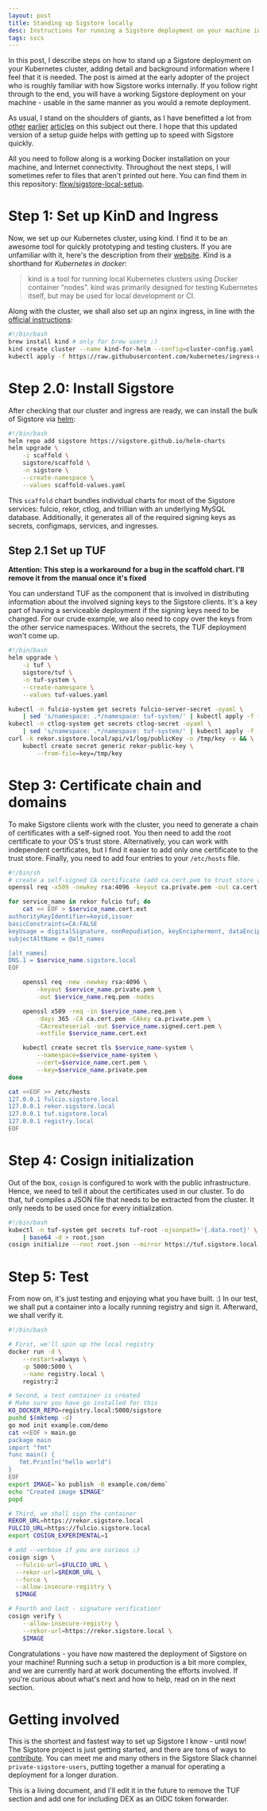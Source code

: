 ```yaml
---
layout: post
title: Standing up Sigstore locally
desc: Instructions for running a Sigstore deployment on your machine in k8s
tags: sscs
---
```


In this post, I describe steps on how to stand up a Sigstore deployment on your Kubernetes cluster,
adding detail and background information where I feel that it is needed.
The post is aimed at the early adopter of the project who is roughly familiar with how Sigstore works internally.
If you follow right through to the end, you will have a working Sigstore deployment on your machine - 
usable in the same manner as you would a remote deployment.

As usual, I stand on the shoulders of giants, as I have benefitted a lot from
[other](https://github.com/sigstore/scaffolding/blob/main/getting-started.md)
[earlier](https://sthw.decodebytes.sh/)
[articles](https://blog.sigstore.dev/scaffolding-sigstore-e893eb962f22) on this subject out there.
I hope that this updated version of a setup guide helps with getting up to speed with Sigstore quickly.

All you need to follow along is a working Docker installation on your machine, and Internet connectivity.
Throughout the next steps, I will sometimes refer to files that aren't printed out here.
You can find them in this repository: [flxw/sigstore-local-setup](https://github.com/flxw/sigstore-local-setup).

# Step 1: Set up KinD and Ingress
Now, we set up our Kubernetes cluster, using kind.
I find it to be an awesome tool for quickly prototyping and testing clusters.
If you are unfamiliar with it, here's the description from their [website](https://kind.sigs.k8s.io/).
Kind is a shorthand for *Kubernetes in docker*:

> kind is a tool for running local Kubernetes clusters using Docker container “nodes”.
> kind was primarily designed for testing Kubernetes itself, but may be used for local development or CI.

Along with the cluster, we shall also set up an nginx ingress, in line with the [official instructions](https://kind.sigs.k8s.io/docs/user/ingress/#ingress-nginx):

```bash
#!/bin/bash
brew install kind # only for brew users ;)
kind create cluster --name kind-for-helm --config=cluster-config.yaml
kubectl apply -f https://raw.githubusercontent.com/kubernetes/ingress-nginx/main/deploy/static/provider/kind/deploy.yaml
```

# Step 2.0: Install Sigstore

After checking that our cluster and ingress are ready, we can install the bulk of Sigstore via [helm](https://helm.sh):

```bash
#!/bin/bash
helm repo add sigstore https://sigstore.github.io/helm-charts
helm upgrade \
    -i scaffold \
    sigstore/scaffold \
    -n sigstore \
    --create-namespace \
    --values scaffold-values.yaml
```

This `scaffold` chart bundles individual charts for most of the Sigstore services: fulcio, rekor, ctlog, and trillian with an underlying MySQL database.
Additionally, it generates all of the required signing keys as secrets, configmaps, services, and ingresses.

## Step 2.1 Set up TUF
**Attention: This step is a workaround for a bug in the scaffold chart. I'll remove it from the manual once it's fixed**

You can understand TUF as the component that is involved in distributing information about the involved signing keys to the Sigstore clients.
It's a key part of having a serviceable deployment if the signing keys need to be changed.
For our crude example, we also need to copy over the keys from the other service namespaces.
Without the secrets, the TUF deployment won't come up.

```bash
#!/bin/bash
helm upgrade \
    -i tuf \
    sigstore/tuf \
    -n tuf-system \
    --create-namespace \
    --values tuf-values.yaml

kubectl -n fulcio-system get secrets fulcio-server-secret -oyaml \
    | sed 's/namespace: .*/namespace: tuf-system/' | kubectl apply -f -
kubectl -n ctlog-system get secrets ctlog-secret -oyaml \
    | sed 's/namespace: .*/namespace: tuf-system/' | kubectl apply -f -
curl -k rekor.sigstore.local/api/v1/log/publicKey -o /tmp/key -v && \
    kubectl create secret generic rekor-public-key \
        --from-file=key=/tmp/key
```

# Step 3: Certificate chain and domains
To make Sigstore clients work with the cluster, you need to generate a chain of certificates with a self-signed root.
You then need to add the root certificate to your OS's trust store.
Alternatively, you can work with independent certificates, but I find it easier to add only one certificate to the trust store.
Finally, you need to add four entries to your `/etc/hosts` file.

```bash
#!/bin/sh
# create a self-signed CA certificate (add ca.cert.pem to trust store and configure explicit trust)
openssl req -x509 -newkey rsa:4096 -keyout ca.private.pem -out ca.cert.pem -sha256 -days 365 -nodes

for service_name in rekor fulcio tuf; do
    cat << EOF > $service_name.cert.ext
authorityKeyIdentifier=keyid,issuer
basicConstraints=CA:FALSE
keyUsage = digitalSignature, nonRepudiation, keyEncipherment, dataEncipherment
subjectAltName = @alt_names

[alt_names]
DNS.1 = $service_name.sigstore.local
EOF

    openssl req -new -newkey rsa:4096 \
        -keyout $service_name.private.pem \
        -out $service_name.req.pem -nodes

    openssl x509 -req -in $service_name.req.pem \
        -days 365 -CA ca.cert.pem -CAkey ca.private.pem \
        -CAcreateserial -out $service_name.signed.cert.pem \
        -extfile $service_name.cert.ext

    kubectl create secret tls $service_name-system \
        --namespace=$service_name-system \
        --cert=$service_name.cert.pem \
        --key=$service_name.private.pem
done

cat <<EOF >> /etc/hosts
127.0.0.1 fulcio.sigstore.local
127.0.0.1 rekor.sigstore.local 
127.0.0.1 tuf.sigstore.local
127.0.0.1 registry.local
EOF
```

# Step 4: Cosign initialization
Out of the box, `cosign` is configured to work with the public infrastructure.
Hence, we need to tell it about the certificates used in our cluster.
To do that, tuf compiles a JSON file that needs to be extracted from the cluster.
It only needs to be used once for every initialization.

```bash
#!/bin/bash
kubectl -n tuf-system get secrets tuf-root -ojsonpath='{.data.root}' \
    | base64 -d > root.json
cosign initialize --root root.json --mirror https://tuf.sigstore.local
```

# Step 5: Test

From now on, it's just testing and enjoying what you have built. :)
In our test, we shall put a container into a locally running registry and sign it.
Afterward, we shall verify it.


```bash
#!/bin/bash

# First, we'll spin up the local registry
docker run -d \
    --restart=always \
    -p 5000:5000 \
    --name registry.local \
    registry:2

# Second, a test container is created
# Make sure you have go installed for this
KO_DOCKER_REPO=registry.local:5000/sigstore
pushd $(mktemp -d)
go mod init example.com/demo
cat <<EOF > main.go
package main
import "fmt"
func main() {
   fmt.Println("hello world")
}
EOF
export IMAGE=`ko publish -B example.com/demo`
echo "Created image $IMAGE"
popd

# Third, we shall sign the container
REKOR_URL=https://rekor.sigstore.local
FULCIO_URL=https://fulcio.sigstore.local
export COSIGN_EXPERIMENTAL=1

# add --verbose if you are curious ;)
cosign sign \
  --fulcio-url=$FULCIO_URL \
  --rekor-url=$REKOR_URL \
  --force \
  --allow-insecure-registry \
  $IMAGE

# Fourth and last - signature verification!
cosign verify \
    --allow-insecure-registry \
    --rekor-url=https://rekor.sigstore.local \
    $IMAGE
```

Congratulations - you have now mastered the deployment of Sigstore on your machine!
Running such a setup in production is a bit more complex,
and we are currently hard at work documenting the efforts involved.
If you're curious about what's next and how to help, read on in the next section.

# Getting involved
This is the shortest and fastest way to set up Sigstore I know - until now!
The Sigstore project is just getting started, and there are tons of ways to [contribute](https://docs.sigstore.dev/contributing).
You can meet me and many others in the Sigstore Slack channel `private-sigstore-users`, putting together a manual for operating a deployment for a longer duration.

This is a living document, and I'll edit it in the future to remove the TUF section and add one for including DEX as an OIDC token forwarder.